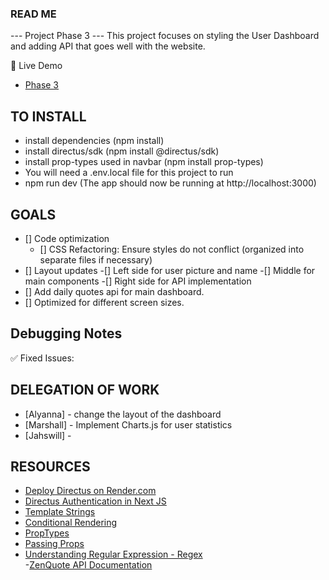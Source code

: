### READ ME
--- Project Phase 3 --- 
This project focuses on styling the User Dashboard and adding API that goes well with the website.

🚀 Live Demo
- [Phase 3]()

## TO INSTALL
- install dependencies (npm install)
- install directus/sdk (npm install @directus/sdk)
- install prop-types used in navbar (npm install prop-types)
- You will need a .env.local file for this project to run
- npm run dev (The app should now be running at http://localhost:3000)

## GOALS
- [] Code optimization
  - [] CSS Refactoring: Ensure styles do not conflict (organized into separate files if necessary)
- [] Layout updates
      -[] Left side for user picture and name
      -[] Middle for main components
      -[] Right side for API implementation
- [] Add daily quotes api for main dashboard.
- [] Optimized for different screen sizes.


## Debugging Notes
✅ Fixed Issues:


## DELEGATION OF WORK
- [Alyanna] - change the layout of the dashboard
- [Marshall] - Implement Charts.js for user statistics
- [Jahswill] - 

## RESOURCES
- [Deploy Directus on Render.com](https://blog.jamin.sh/how-to-deploy-directus-to-rendercom)
- [Directus Authentication in Next JS](https://directus.io/docs/tutorials/getting-started/using-authentication-in-next-js)
- [Template Strings](https://developer.mozilla.org/en-US/docs/Web/JavaScript/Reference/Template_literals)
- [Conditional Rendering](https://react.dev/learn/conditional-rendering)
- [PropTypes](https://nextjs.org/learn/react-foundations/displaying-data-with-props)
- [Passing Props](https://react.dev/learn/passing-props-to-a-component)
- [Understanding Regular Expression - Regex](https://developer.mozilla.org/en-US/docs/Web/JavaScript/Guide/Regular_expressions)  
-[ZenQuote API Documentation](https://docs.zenquotes.io/zenquotes-documentation/)
